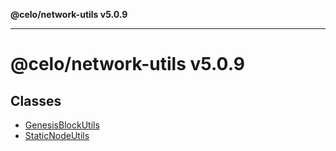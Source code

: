 **@celo/network-utils v5.0.9**

***

# @celo/network-utils v5.0.9

## Classes

- [GenesisBlockUtils](classes/GenesisBlockUtils.md)
- [StaticNodeUtils](classes/StaticNodeUtils.md)
